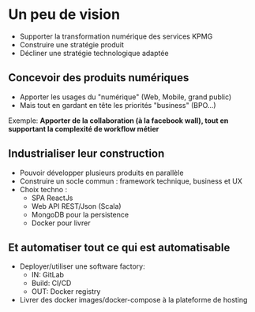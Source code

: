 # Un peu de vision 

- Supporter la transformation numérique des services KPMG
- Construire une stratégie produit
- Décliner une stratégie technologique adaptée 


## Concevoir des produits numériques

- Apporter les usages du "numérique" (Web, Mobile, grand public)
- Mais tout en gardant en tête les priorités "business" (BPO...)

Exemple: **Apporter de la collaboration (à la facebook wall), tout en supportant la complexité de workflow métier**


## Industrialiser leur construction

- Pouvoir développer plusieurs produits en parallèle
- Construire un socle commun : framework technique, business et UX
- Choix techno :
  * SPA ReactJs
  * Web API REST/Json (Scala)
  * MongoDB pour la persistence
  * Docker pour livrer


## Et automatiser tout ce qui est automatisable

- Deployer/utiliser une software factory: 
  * IN: GitLab
  * Build: CI/CD
  * OUT: Docker registry
- Livrer des docker images/docker-compose à la plateforme de hosting
